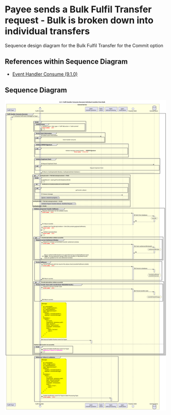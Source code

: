 # Payee sends a Bulk Fulfil Transfer request - Bulk is broken down into individual transfers

Sequence design diagram for the Bulk Fulfil Transfer for the Commit option

## References within Sequence Diagram

* [Event Handler Consume (9.1.0)](../../central-event-processor/9.1.0-event-handler-placeholder.md)

## Sequence Diagram

![seq-bulk-2.2.1-fulfil-handler-commit.svg](../assets/diagrams/sequence/seq-bulk-2.2.1-fulfil-handler-commit.svg)
